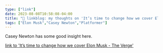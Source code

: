 ```yaml
---
type: ["link"]
date: 2023-08-08T10:58:08-04:00
title: "🔗 linkblog: my thoughts on 'It’s time to change how we cover Elon Musk - The Verge'"
tags: ["Elon Musk","Casey Newton","Platformer"]
---
```

Casey Newton has some good insight here.  
 

[link to 'It’s time to change how we cover Elon Musk - The Verge'](https://www.theverge.com/2023/8/8/23824184/elon-musk-news-coverage-criticism)
